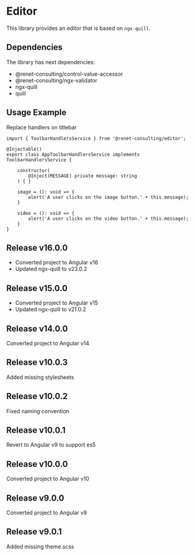 # Editor

This library provides an editor that is based on ``ngx-quill``.

## Dependencies
The library has next dependencies:
- @renet-consulting/control-value-accessor
- @renet-consulting/ngx-validator
- ngx-quill
- quill

## Usage Example
Replace handlers on titlebar
```
import { ToolbarHandlersService } from '@renet-consulting/editor';

@Injectable()
export class AppToolbarHandlersService implements ToolbarHandlersService {

    constructor(
        @Inject(MESSAGE) private message: string
    ) { }

    image = (): void => {
        alert('A user clicks on the image button.' + this.message);
    }

    video = (): void => {
        alert('A user clicks on the video button.' + this.message);
    }
}
```

## Release v16.0.0
- Converted project to Angular v16
- Updated ngx-quill to v23.0.2

## Release v15.0.0
- Converted project to Angular v15
- Updated ngx-quill to v21.0.2

## Release v14.0.0
Converted project to Angular v14

## Release v10.0.3
Added missing stylesheets

## Release v10.0.2
Fixed naming convention

## Release v10.0.1
Revert to Angular v9 to support es5

## Release v10.0.0
Converted project to Angular v10

## Release v9.0.0
Converted project to Angular v9

## Release v9.0.1
Added missing theme.scss